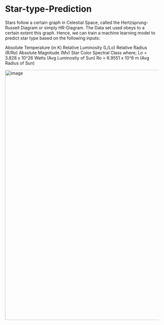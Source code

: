 # Star-type-Prediction
Stars follow a certain graph in Celestial Space, called the Hertzsprung-Russell Diagram or simply HR-Diagram. The Data set used obeys to a certain extent this graph. Hence, we can train a machine learning model to predict star type based on the following inputs:

Absolute Temperature (in K)
Relative Luminosity (L/Lo)
Relative Radius (R/Ro)
Absolute Magnitude (Mv)
Star Color
Spectral Class
where;
Lo = 3.828 x 10^26 Watts (Avg Luminosity of Sun)
Ro = 6.9551 x 10^8 m (Avg Radius of Sun)

<img width="720" height="820" alt="image" src="https://github.com/user-attachments/assets/1f5686ee-59ac-43f4-bfc5-26b63f6962e9" />
